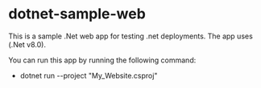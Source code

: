 # dotnet-sample-web
This is a sample .Net web app for testing .net deployments. The app uses (.Net v8.0).

You can run this app by running the following command:
- dotnet run --project "My_Website.csproj"
